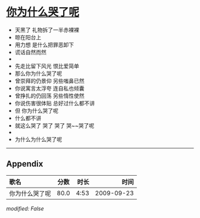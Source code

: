 # [你为什么哭了呢](https://music.163.com/song?id=64686)

* 天黑了 礼物拆了一半赤裸裸
* 晾在阳台上
* 用力想 是什么把罪恶卸下
* 谎话自然而然
* 
* 先走比留下风光 恨比爱简单
* 那么你为什么哭了呢
* 曾崇拜的仍景仰 另些嗤鼻已然
* 你说寓言太浮夸 连自私也倾囊
* 曾挣扎的仍回荡 另些惰性使然
* 你说伤害很体贴 总好过什么都不讲
* 但 你为什么哭了呢
* 什么都不讲
* 就这么哭了 哭了 哭了 哭~~哭了呢
* 
* 为什么为什么哭了呢


---

## Appendix

|歌名|分数|时长|时间|
|:---|:---:|---:|---:|
|你为什么哭了呢|80.0|4:53|2009-09-23

*modified: False*